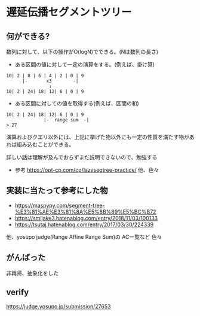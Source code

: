 # 遅延伝播セグメントツリー

## 何ができる?

数列に対して、以下の操作がO(logN)でできる。(Nは数列の長さ)

- ある区間の値に対して一定の演算をする。(例えば、掛け算)
```
10| 2 | 8 | 6 | 4 | 2 | 0 | 9
      |-       x3        -| 
                ↓
10| 2 | 24| 18| 12| 6 | 0 | 9
```
- ある区間に対しての値を取得する(例えば、区間の和)

```
10| 2 | 24| 18| 12| 6 | 0 | 9
              |-  range sum  -|
> 27
```

演算およびクエリ以外には、上記に挙げた物以外にも一定の性質を満たす物があれば組み込むことができる。

詳しい話は理解が及んでおらずまだ説明できないので、勉強する
- 参考
https://opt-cp.com/cp/lazysegtree-practice/ 他、色々

## 実装に当たって参考にした物
- https://maspypy.com/segment-tree-%E3%81%AE%E3%81%8A%E5%8B%89%E5%BC%B72
- https://smijake3.hatenablog.com/entry/2018/11/03/100133
- https://tsutaj.hatenablog.com/entry/2017/03/30/224339

他、yosupo judge(Range Affine Range Sum)の AC一覧など 色々

## がんばった
非再帰、抽象化をした

## verify 
https://judge.yosupo.jp/submission/27653
